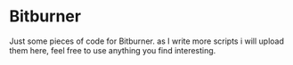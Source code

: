 # Bitburner
Just some pieces of code for Bitburner.
as I write more scripts i will upload them here, feel free to use anything you find interesting.
